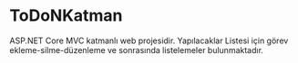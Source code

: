 # ToDoNKatman
 ASP.NET Core MVC katmanlı web projesidir. Yapılacaklar Listesi için görev ekleme-silme-düzenleme ve sonrasında listelemeler bulunmaktadır.
